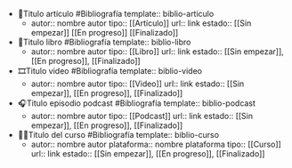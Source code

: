 - 📄Titulo artículo #Bibliografía
  template:: biblio-articulo
	- autor:: nombre autor
	  tipo:: [[Artículo]]
	  url:: link
	  estado:: [[Sin empezar]] [[En progreso]] [[Finalizado]]
- 📖Titulo libro #Bibliografía
  template:: biblio-libro
	- autor:: nombre autor
	  tipo:: [[Libro]]
	  url:: link
	  estado:: [[Sin empezar]], [[En progreso]], [[Finalizado]]
- 🎞️Titulo video #Bibliografía
  template:: biblio-video
	- autor:: nombre autor
	  tipo:: [[Video]]
	  url:: link
	  estado:: [[Sin empezar]], [[En progreso]], [[Finalizado]]
- 🎧Titulo episodio podcast #Bibliografía
  template:: biblio-podcast
	- autor:: nombre autor
	  tipo:: [[Podcast]]
	  url:: link
	  estado:: [[Sin empezar]], [[En progreso]], [[Finalizado]]
- 👨‍🏫Titulo del curso #Bibliografía
  template:: biblio-curso
	- autor:: nombre autor
	  plataforma:: nombre plataforma
	  tipo:: [[Curso]]
	  url:: link
	  estado:: [[Sin empezar]], [[En progreso]], [[Finalizado]]